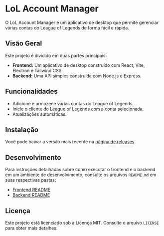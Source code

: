 # LoL Account Manager

O LoL Account Manager é um aplicativo de desktop que permite gerenciar várias contas do League of Legends de forma fácil e rápida.

## Visão Geral

Este projeto é dividido em duas partes principais:

- **Frontend:** Um aplicativo de desktop construído com React, Vite, Electron e Tailwind CSS.
- **Backend:** Uma API simples construída com Node.js e Express.

## Funcionalidades

- Adicione e armazene várias contas do League of Legends.
- Inicie o cliente do League of Legends com a conta selecionada.
- Atualizações automáticas.

## Instalação

Você pode baixar a versão mais recente na [página de releases](https://github.com/yurirxmos/lol-account-manager/releases).

## Desenvolvimento

Para instruções detalhadas sobre como executar o frontend e o backend em um ambiente de desenvolvimento, consulte os arquivos `README.md` em suas respectivas pastas:

- [Frontend README](./frontend/README.md)
- [Backend README](./backend/README.md)

## Licença

Este projeto está licenciado sob a Licença MIT. Consulte o arquivo `LICENSE` para obter mais detalhes.

